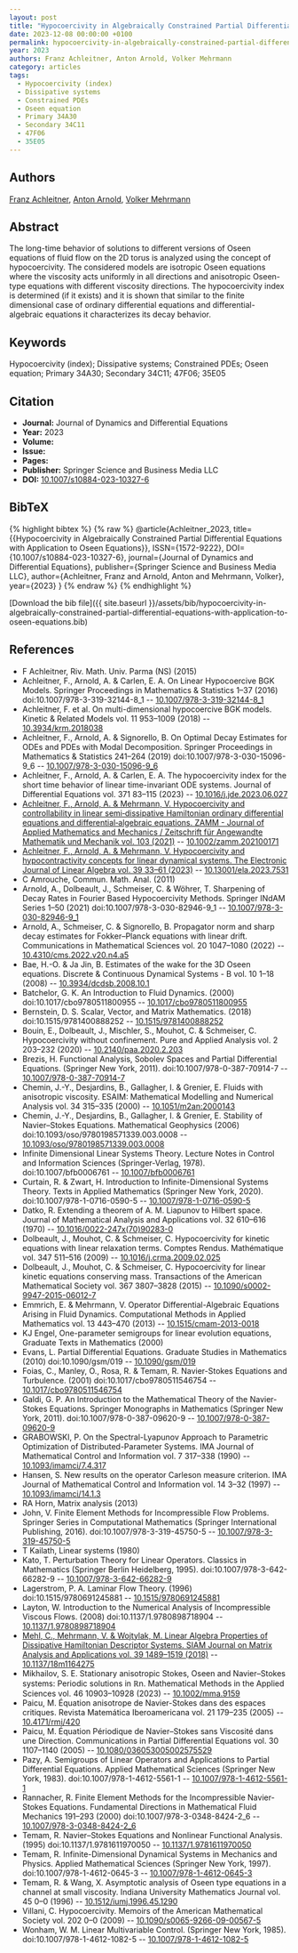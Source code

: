 ```yaml
---
layout: post
title: "Hypocoercivity in Algebraically Constrained Partial Differential Equations with Application to Oseen Equations"
date: 2023-12-08 00:00:00 +0100
permalink: hypocoercivity-in-algebraically-constrained-partial-differential-equations-with-application-to-oseen-equations
year: 2023
authors: Franz Achleitner, Anton Arnold, Volker Mehrmann
category: articles
tags:
  - Hypocoercivity (index)
  - Dissipative systems
  - Constrained PDEs
  - Oseen equation
  - Primary 34A30
  - Secondary 34C11
  - 47F06
  - 35E05
---
```

 
## Authors
[Franz Achleitner](authors/franz-achleitner), [Anton Arnold](authors/anton-arnold), [Volker Mehrmann](authors/volker-mehrmann)
 
## Abstract
The long-time behavior of solutions to different versions of Oseen equations of fluid flow on the 2D torus is analyzed using the concept of hypocoercivity. The considered models are isotropic Oseen equations where the viscosity acts uniformly in all directions and anisotropic Oseen-type equations with different viscosity directions. The hypocoercivity index is determined (if it exists) and it is shown that similar to the finite dimensional case of ordinary differential equations and differential-algebraic equations it characterizes its decay behavior.
 
## Keywords
Hypocoercivity (index); Dissipative systems; Constrained PDEs; Oseen equation; Primary 34A30; Secondary 34C11; 47F06; 35E05
 
## Citation
- **Journal:** Journal of Dynamics and Differential Equations
- **Year:** 2023
- **Volume:** 
- **Issue:** 
- **Pages:** 
- **Publisher:** Springer Science and Business Media LLC
- **DOI:** [10.1007/s10884-023-10327-6](https://doi.org/10.1007/s10884-023-10327-6)
 
## BibTeX
{% highlight bibtex %}
{% raw %}
@article{Achleitner_2023,
  title={{Hypocoercivity in Algebraically Constrained Partial Differential Equations with Application to Oseen Equations}},
  ISSN={1572-9222},
  DOI={10.1007/s10884-023-10327-6},
  journal={Journal of Dynamics and Differential Equations},
  publisher={Springer Science and Business Media LLC},
  author={Achleitner, Franz and Arnold, Anton and Mehrmann, Volker},
  year={2023}
}
{% endraw %}
{% endhighlight %}
 
[Download the bib file]({{ site.baseurl }}/assets/bib/hypocoercivity-in-algebraically-constrained-partial-differential-equations-with-application-to-oseen-equations.bib)
 
## References
- F Achleitner, Riv. Math. Univ. Parma (NS) (2015)
- Achleitner, F., Arnold, A. & Carlen, E. A. On Linear Hypocoercive BGK Models. Springer Proceedings in Mathematics &amp; Statistics 1–37 (2016) doi:10.1007/978-3-319-32144-8_1 -- [10.1007/978-3-319-32144-8_1](https://doi.org/10.1007/978-3-319-32144-8_1)
- Achleitner, F. et al. On multi-dimensional hypocoercive BGK models. Kinetic &amp; Related Models vol. 11 953–1009 (2018) -- [10.3934/krm.2018038](https://doi.org/10.3934/krm.2018038)
- Achleitner, F., Arnold, A. & Signorello, B. On Optimal Decay Estimates for ODEs and PDEs with Modal Decomposition. Springer Proceedings in Mathematics &amp; Statistics 241–264 (2019) doi:10.1007/978-3-030-15096-9_6 -- [10.1007/978-3-030-15096-9_6](https://doi.org/10.1007/978-3-030-15096-9_6)
- Achleitner, F., Arnold, A. & Carlen, E. A. The hypocoercivity index for the short time behavior of linear time-invariant ODE systems. Journal of Differential Equations vol. 371 83–115 (2023) -- [10.1016/j.jde.2023.06.027](https://doi.org/10.1016/j.jde.2023.06.027)
- [Achleitner, F., Arnold, A. & Mehrmann, V. Hypocoercivity and controllability in linear semi‐dissipative Hamiltonian ordinary differential equations and differential‐algebraic equations. ZAMM - Journal of Applied Mathematics and Mechanics / Zeitschrift für Angewandte Mathematik und Mechanik vol. 103 (2021)](hypocoercivity-and-controllability-in-linear-semi-dissipative-hamiltonian-ordinary-differential-equations-and-differential-algebraic-equations) -- [10.1002/zamm.202100171](https://doi.org/10.1002/zamm.202100171)
- [Achleitner, F., Arnold, A. & Mehrmann, V. Hypocoercivity and hypocontractivity concepts for linear dynamical systems. The Electronic Journal of Linear Algebra vol. 39 33–61 (2023)](hypocoercivity-and-hypocontractivity-concepts-for-linear-dynamical-systems) -- [10.13001/ela.2023.7531](https://doi.org/10.13001/ela.2023.7531)
- C Amrouche, Commun. Math. Anal. (2011)
- Arnold, A., Dolbeault, J., Schmeiser, C. & Wöhrer, T. Sharpening of Decay Rates in Fourier Based Hypocoercivity Methods. Springer INdAM Series 1–50 (2021) doi:10.1007/978-3-030-82946-9_1 -- [10.1007/978-3-030-82946-9_1](https://doi.org/10.1007/978-3-030-82946-9_1)
- Arnold, A., Schmeiser, C. & Signorello, B. Propagator norm and sharp decay estimates for Fokker–Planck equations with linear drift. Communications in Mathematical Sciences vol. 20 1047–1080 (2022) -- [10.4310/cms.2022.v20.n4.a5](https://doi.org/10.4310/cms.2022.v20.n4.a5)
- Bae, H.-O. & Ja Jin, B. Estimates of the wake for the 3D Oseen equations. Discrete &amp; Continuous Dynamical Systems - B vol. 10 1–18 (2008) -- [10.3934/dcdsb.2008.10.1](https://doi.org/10.3934/dcdsb.2008.10.1)
- Batchelor, G. K. An Introduction to Fluid Dynamics. (2000) doi:10.1017/cbo9780511800955 -- [10.1017/cbo9780511800955](https://doi.org/10.1017/cbo9780511800955)
- Bernstein, D. S. Scalar, Vector, and Matrix Mathematics. (2018) doi:10.1515/9781400888252 -- [10.1515/9781400888252](https://doi.org/10.1515/9781400888252)
- Bouin, E., Dolbeault, J., Mischler, S., Mouhot, C. & Schmeiser, C. Hypocoercivity without confinement. Pure and Applied Analysis vol. 2 203–232 (2020) -- [10.2140/paa.2020.2.203](https://doi.org/10.2140/paa.2020.2.203)
- Brezis, H. Functional Analysis, Sobolev Spaces and Partial Differential Equations. (Springer New York, 2011). doi:10.1007/978-0-387-70914-7 -- [10.1007/978-0-387-70914-7](https://doi.org/10.1007/978-0-387-70914-7)
- Chemin, J.-Y., Desjardins, B., Gallagher, I. & Grenier, E. Fluids with anisotropic viscosity. ESAIM: Mathematical Modelling and Numerical Analysis vol. 34 315–335 (2000) -- [10.1051/m2an:2000143](https://doi.org/10.1051/m2an:2000143)
- Chemin, J.-Y., Desjardins, B., Gallagher, I. & Grenier, E. Stability of Navier–Stokes Equations. Mathematical Geophysics (2006) doi:10.1093/oso/9780198571339.003.0008 -- [10.1093/oso/9780198571339.003.0008](https://doi.org/10.1093/oso/9780198571339.003.0008)
- Infinite Dimensional Linear Systems Theory. Lecture Notes in Control and Information Sciences (Springer-Verlag, 1978). doi:10.1007/bfb0006761 -- [10.1007/bfb0006761](https://doi.org/10.1007/bfb0006761)
- Curtain, R. & Zwart, H. Introduction to Infinite-Dimensional Systems Theory. Texts in Applied Mathematics (Springer New York, 2020). doi:10.1007/978-1-0716-0590-5 -- [10.1007/978-1-0716-0590-5](https://doi.org/10.1007/978-1-0716-0590-5)
- Datko, R. Extending a theorem of A. M. Liapunov to Hilbert space. Journal of Mathematical Analysis and Applications vol. 32 610–616 (1970) -- [10.1016/0022-247x(70)90283-0](https://doi.org/10.1016/0022-247x(70)90283-0)
- Dolbeault, J., Mouhot, C. & Schmeiser, C. Hypocoercivity for kinetic equations with linear relaxation terms. Comptes Rendus. Mathématique vol. 347 511–516 (2009) -- [10.1016/j.crma.2009.02.025](https://doi.org/10.1016/j.crma.2009.02.025)
- Dolbeault, J., Mouhot, C. & Schmeiser, C. Hypocoercivity for linear kinetic equations conserving mass. Transactions of the American Mathematical Society vol. 367 3807–3828 (2015) -- [10.1090/s0002-9947-2015-06012-7](https://doi.org/10.1090/s0002-9947-2015-06012-7)
- Emmrich, E. & Mehrmann, V. Operator Differential-Algebraic Equations Arising in Fluid Dynamics. Computational Methods in Applied Mathematics vol. 13 443–470 (2013) -- [10.1515/cmam-2013-0018](https://doi.org/10.1515/cmam-2013-0018)
- KJ Engel, One-parameter semigroups for linear evolution equations, Graduate Texts in Mathematics (2000)
- Evans, L. Partial Differential Equations. Graduate Studies in Mathematics (2010) doi:10.1090/gsm/019 -- [10.1090/gsm/019](https://doi.org/10.1090/gsm/019)
- Foias, C., Manley, O., Rosa, R. & Temam, R. Navier-Stokes Equations and Turbulence. (2001) doi:10.1017/cbo9780511546754 -- [10.1017/cbo9780511546754](https://doi.org/10.1017/cbo9780511546754)
- Galdi, G. P. An Introduction to the Mathematical Theory of the Navier-Stokes Equations. Springer Monographs in Mathematics (Springer New York, 2011). doi:10.1007/978-0-387-09620-9 -- [10.1007/978-0-387-09620-9](https://doi.org/10.1007/978-0-387-09620-9)
- GRABOWSKI, P. On the Spectral-Lyapunov Approach to Parametric Optimization of Distributed-Parameter Systems. IMA Journal of Mathematical Control and Information vol. 7 317–338 (1990) -- [10.1093/imamci/7.4.317](https://doi.org/10.1093/imamci/7.4.317)
- Hansen, S. New results on the operator Carleson measure criterion. IMA Journal of Mathematical Control and Information vol. 14 3–32 (1997) -- [10.1093/imamci/14.1.3](https://doi.org/10.1093/imamci/14.1.3)
- RA Horn, Matrix analysis (2013)
- John, V. Finite Element Methods for Incompressible Flow Problems. Springer Series in Computational Mathematics (Springer International Publishing, 2016). doi:10.1007/978-3-319-45750-5 -- [10.1007/978-3-319-45750-5](https://doi.org/10.1007/978-3-319-45750-5)
- T Kailath, Linear systems (1980)
- Kato, T. Perturbation Theory for Linear Operators. Classics in Mathematics (Springer Berlin Heidelberg, 1995). doi:10.1007/978-3-642-66282-9 -- [10.1007/978-3-642-66282-9](https://doi.org/10.1007/978-3-642-66282-9)
- Lagerstrom, P. A. Laminar Flow Theory. (1996) doi:10.1515/9780691245881 -- [10.1515/9780691245881](https://doi.org/10.1515/9780691245881)
- Layton, W. Introduction to the Numerical Analysis of Incompressible Viscous Flows. (2008) doi:10.1137/1.9780898718904 -- [10.1137/1.9780898718904](https://doi.org/10.1137/1.9780898718904)
- [Mehl, C., Mehrmann, V. & Wojtylak, M. Linear Algebra Properties of Dissipative Hamiltonian Descriptor Systems. SIAM Journal on Matrix Analysis and Applications vol. 39 1489–1519 (2018)](linear-algebra-properties-of-dissipative-hamiltonian-descriptor-systems) -- [10.1137/18m1164275](https://doi.org/10.1137/18m1164275)
- Mikhailov, S. E. Stationary anisotropic Stokes, Oseen and Navier–Stokes systems: Periodic solutions in ℝn. Mathematical Methods in the Applied Sciences vol. 46 10903–10928 (2023) -- [10.1002/mma.9159](https://doi.org/10.1002/mma.9159)
- Paicu, M. Équation anisotrope de Navier-Stokes dans des espaces critiques. Revista Matemática Iberoamericana vol. 21 179–235 (2005) -- [10.4171/rmi/420](https://doi.org/10.4171/rmi/420)
- Paicu, M. Équation Périodique de Navier–Stokes sans Viscosité dans une Direction. Communications in Partial Differential Equations vol. 30 1107–1140 (2005) -- [10.1080/036053005002575529](https://doi.org/10.1080/036053005002575529)
- Pazy, A. Semigroups of Linear Operators and Applications to Partial Differential Equations. Applied Mathematical Sciences (Springer New York, 1983). doi:10.1007/978-1-4612-5561-1 -- [10.1007/978-1-4612-5561-1](https://doi.org/10.1007/978-1-4612-5561-1)
- Rannacher, R. Finite Element Methods for the Incompressible Navier-Stokes Equations. Fundamental Directions in Mathematical Fluid Mechanics 191–293 (2000) doi:10.1007/978-3-0348-8424-2_6 -- [10.1007/978-3-0348-8424-2_6](https://doi.org/10.1007/978-3-0348-8424-2_6)
- Temam, R. Navier–Stokes Equations and Nonlinear Functional Analysis. (1995) doi:10.1137/1.9781611970050 -- [10.1137/1.9781611970050](https://doi.org/10.1137/1.9781611970050)
- Temam, R. Infinite-Dimensional Dynamical Systems in Mechanics and Physics. Applied Mathematical Sciences (Springer New York, 1997). doi:10.1007/978-1-4612-0645-3 -- [10.1007/978-1-4612-0645-3](https://doi.org/10.1007/978-1-4612-0645-3)
- Temam, R. & Wang, X. Asymptotic analysis of Oseen type equations in a channel at small viscosity. Indiana University Mathematics Journal vol. 45 0–0 (1996) -- [10.1512/iumj.1996.45.1290](https://doi.org/10.1512/iumj.1996.45.1290)
- Villani, C. Hypocoercivity. Memoirs of the American Mathematical Society vol. 202 0–0 (2009) -- [10.1090/s0065-9266-09-00567-5](https://doi.org/10.1090/s0065-9266-09-00567-5)
- Wonham, W. M. Linear Multivariable Control. (Springer New York, 1985). doi:10.1007/978-1-4612-1082-5 -- [10.1007/978-1-4612-1082-5](https://doi.org/10.1007/978-1-4612-1082-5)


